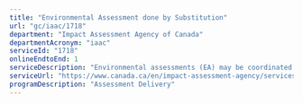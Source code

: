 ```yaml
---
title: "Environmental Assessment done by Substitution"
url: "gc/iaac/1718"
department: "Impact Assessment Agency of Canada"
departmentAcronym: "iaac"
serviceId: "1718"
onlineEndtoEnd: 1
serviceDescription: "Environmental assessments (EA) may be coordinated so that a single EA meets the legal requirements of both jurisdictions. A responsible authority may delegate any part of an EA it is required to conduct to another jurisdiction. The Minister of the Environment and Climate Change must allow a provincial process to substitute for a federal EA to be conducted by the Agency, but not federal decision-making, if requested to do so by a province and if the Minister is of the opinion that the provincial process is an appropriate substitute for an assessment under CEAA2012 and that conditions contained in CEAA 2012 regarding factors to be considered, public participation and the submission of an EA report will all be fulfilled by the provincial process. The Minister may establish additional conditions as a prerequisite to their approval of a substituted process. The Minister may also approve substitution with other jurisdictions, such as an Aboriginal land claim body. Under the equivalency provisions of CEAA 2012, where a provincial process meets all of the conditions for the substitution of a process, the Minister may recommend to the Governor in Council that a designated project be exempted from the application of CEAA 2012."
serviceUrl: "https://www.canada.ca/en/impact-assessment-agency/services/environmental-assessments/basics-environmental-assessment.html#ea04"
programDescription: "Assessment Delivery"
---
```

